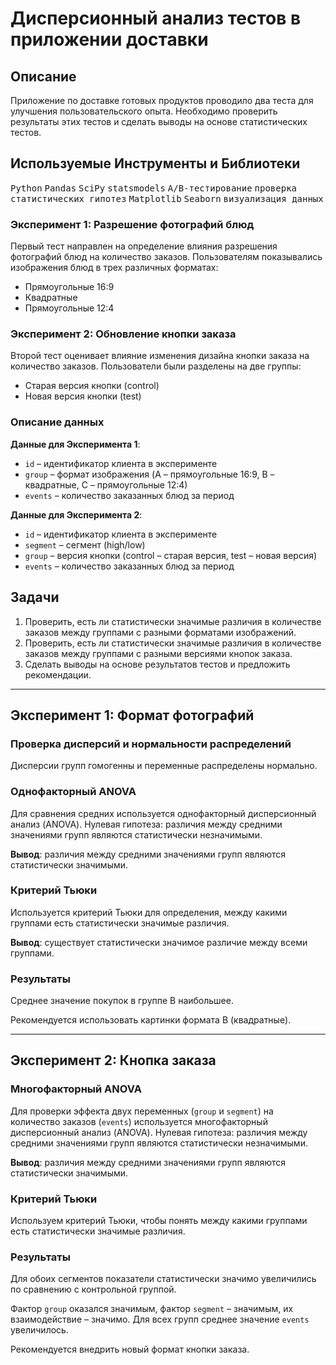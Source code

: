 # Дисперсионный анализ тестов в приложении доставки

## Описание

Приложение по доставке готовых продуктов проводило два теста для улучшения пользовательского опыта. Необходимо проверить результаты этих тестов и сделать выводы на основе статистических тестов.

## Используемые Инструменты и Библиотеки
<p>
  <kbd>Python</kbd>
  <kbd>Pandas</kbd>
  <kbd>SciPy</kbd>
  <kbd>statsmodels</kbd>
  <kbd>A/B-тестирование</kbd>
  <kbd>проверка статистических гипотез</kbd>
  <kbd>Matplotlib</kbd>
  <kbd>Seaborn</kbd>
  <kbd>визуализация данных</kbd>
</p>

### Эксперимент 1: Разрешение фотографий блюд

Первый тест направлен на определение влияния разрешения фотографий блюд на количество заказов. Пользователям показывались изображения блюд в трех различных форматах:
- Прямоугольные 16:9
- Квадратные
- Прямоугольные 12:4

### Эксперимент 2: Обновление кнопки заказа

Второй тест оценивает влияние изменения дизайна кнопки заказа на количество заказов. Пользователи были разделены на две группы:
- Старая версия кнопки (control)
- Новая версия кнопки (test)

### Описание данных

**Данные для Эксперимента 1**:
- `id` – идентификатор клиента в эксперименте
- `group` – формат изображения (A – прямоугольные 16:9, B – квадратные, C – прямоугольные 12:4)
- `events` – количество заказанных блюд за период

**Данные для Эксперимента 2**:
- `id` – идентификатор клиента в эксперименте
- `segment` – сегмент (high/low)
- `group` – версия кнопки (control – старая версия, test – новая версия)
- `events` – количество заказанных блюд за период

## Задачи

1. Проверить, есть ли статистически значимые различия в количестве заказов между группами с разными форматами изображений.
2. Проверить, есть ли статистически значимые различия в количестве заказов между группами с разными версиями кнопок заказа.
3. Сделать выводы на основе результатов тестов и предложить рекомендации.

---

## Эксперимент 1: Формат фотографий

### Проверка дисперсий и нормальности распределений
Дисперсии групп гомогенны и переменные распределены нормально.

### Однофакторный ANOVA
Для сравнения средних используется однофакторный дисперсионный анализ (ANOVA). Нулевая гипотеза: различия между средними значениями групп являются статистически незначимыми.

**Вывод**: различия между средними значениями групп являются статистически значимыми.

### Критерий Тьюки
Используется критерий Тьюки для определения, между какими группами есть статистически значимые различия.

**Вывод**: существует статистически значимое различие между всеми группами.

### Результаты
Среднее значение покупок в группе В наибольшее. 

Рекомендуется использовать картинки формата B (квадратные).

---

## Эксперимент 2: Кнопка заказа

### Многофакторный ANOVA
Для проверки эффекта двух переменных (`group` и `segment`) на количество заказов (`events`) используется многофакторный дисперсионный анализ (ANOVA). Нулевая гипотеза: различия между средними значениями групп являются статистически незначимыми.

**Вывод**: различия между средними значениями групп являются статистически значимыми.

### Критерий Тьюки
Используем критерий Тьюки, чтобы понять между какими группами есть статистически значимые различия.

### Результаты
Для обоих сегментов показатели статистически значимо увеличились по сравнению с контрольной группой.

Фактор `group` оказался значимым, фактор `segment` – значимым, их взаимодействие – значимо. Для всех групп среднее значение `events` увеличилось. 

Рекомендуется внедрить новый формат кнопки заказа.
